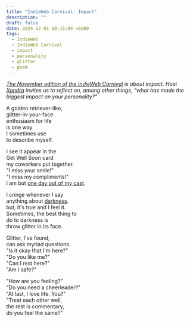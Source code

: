 ```yaml
---
title: "IndieWeb Carnival: Impact"
description: ""
draft: false
date: 2024-12-01 10:15:04 +0200
tags:
  - IndieWeb
  - IndieWeb Carnival
  - impact
  - personality
  - glitter
  - poem
---
```


_[The November edition of the IndieWeb Carnival](https://library.xandra.cc/indieweb-carnival/) is about impact. Host [Xandra](https://xandra.cc/) invites us to reflect on, among other things, "what has made the biggest impact on your personality?"_

A golden retriever-like,  
glitter-in-your-face  
enthusiasm for life  
is one way  
I sometimes use  
to describe myself.  
  
I see it appear in the  
Get Well Soon card  
my coworkers put together.  
"I miss your smile!"  
"I miss my compliments!"  
I am but [one day out of my cast](/2024/11/27/12/51/14/).  
  
I cringe whenever I say  
anything about [darkness](https://www.goodreads.com/quotes/600331-ah-you-think-darkness-is-your-ally-you-merely-adopted).  
but, it's true and I feel it.  
Sometimes, the best thing to  
do to darkness is  
throw glitter in its face.  

Glitter, I've found,  
can ask myriad questions.  
"Is it okay that I'm here?"  
"Do you like me?"  
"Can I rest here?"  
"Am I safe?"  

"How are you feeling?"  
"Do you need a cheerleader?"  
"At last, I love life. You?"  
"Treat each other well,  
the rest is commentary,  
do you feel the same?"